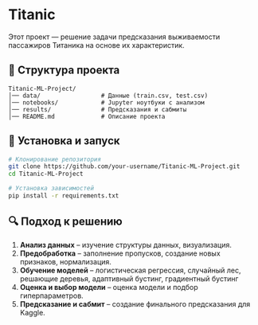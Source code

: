 # Titanic
Этот проект — решение задачи предсказания выживаемости пассажиров Титаника на основе их характеристик.

## 📂 Структура проекта
```
Titanic-ML-Project/
│── data/                 # Данные (train.csv, test.csv)
│── notebooks/            # Jupyter ноутбуки с анализом
│── results/              # Предсказания и сабмиты
│── README.md             # Описание проекта
```

## 📌 Установка и запуск
```bash
# Клонирование репозитория
git clone https://github.com/your-username/Titanic-ML-Project.git
cd Titanic-ML-Project

# Установка зависимостей
pip install -r requirements.txt
```

## 🔍 Подход к решению
1. **Анализ данных** – изучение структуры данных, визуализация.
2. **Предобработка** – заполнение пропусков, создание новых признаков, нормализация.
3. **Обучение моделей** – логистическая регрессия, случайный лес, решающие деревья, адаптивный бустинг, градиентный бустинг
4. **Оценка и выбор модели** – оценка модели и подбор гиперпараметров.
5. **Предсказание и сабмит** – создание финального предсказания для Kaggle.
